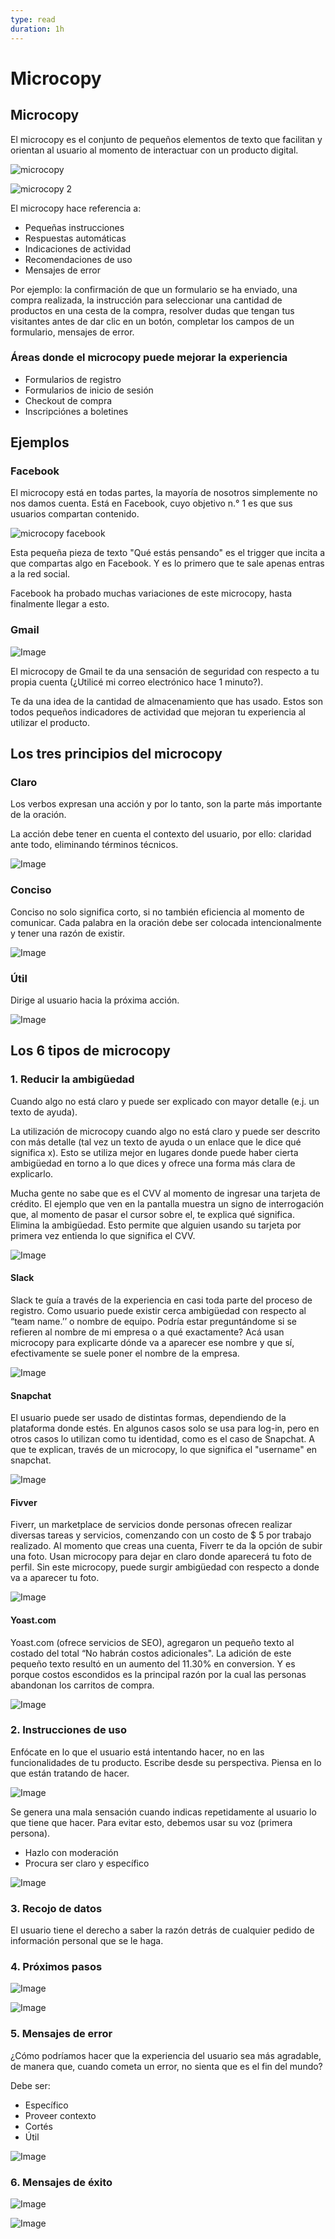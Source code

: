 ```yaml
---
type: read
duration: 1h
---
```


# Microcopy

## Microcopy

El microcopy es el conjunto de pequeños elementos de texto que facilitan y
orientan al usuario al momento de interactuar con un producto digital.

![microcopy](https://lh6.googleusercontent.com/kQI7xITZHzKBK-O389_mBGBnzu3Wx_2Om76HxnJMcBWRw74c6ebNJkej-JtwIS7eLBrCYhQ7XIJ5F-rgkK9vMiJyjlkgWQT9iNz6MDwqQpo1Vl-PjOevgh0KwNH9ShYb20C7uLuNOsA)

![microcopy 2](https://lh5.googleusercontent.com/C2shORkR8FnJPnni2Ajq5Yw8VNl_yfXbKWnCpF3hrAKRmH4b6cc_FrIextB19QDy_Q4hYF-5_swKFwGy9biJuCNfzvf810NlvRGJNJKcCLesX0MBECk5k2R2td8yn73zD6WuvfODf-U)

El microcopy hace referencia a:

- Pequeñas instrucciones
- Respuestas automáticas
- Indicaciones de actividad
- Recomendaciones de uso
- Mensajes de error

Por ejemplo: la confirmación de que un formulario se ha enviado, una compra
realizada, la instrucción para seleccionar una cantidad de productos en una
cesta de la compra, resolver dudas que tengan tus visitantes antes de dar clic
en un botón, completar los campos de un formulario, mensajes de error.

### Áreas donde el microcopy puede mejorar la experiencia

- Formularios de registro
- Formularios de inicio de sesión
- Checkout de compra
- Inscripciónes a boletines

## Ejemplos

### Facebook

El  microcopy está en todas partes, la mayoría de nosotros simplemente no nos
damos cuenta. Está en Facebook, cuyo objetivo n.° 1 es que sus usuarios
compartan contenido.

![microcopy facebook](https://lh3.googleusercontent.com/5RdoilxnZGtcjE4tJt3LWjDMl9rASF_px6j6DCod-mdtbl2Jqf_d4RJaZF6tyk22wl95XAle3JkoblYi5iPn_LYPck9V-RTJJx-5l1q9eo4OYszHsBjoJP50tLRVcw48qj2DjpjedIE)

Esta pequeña pieza de texto "Qué estás pensando" es el trigger que incita a que
compartas algo en Facebook. Y es lo primero que te sale apenas entras a la red
social.

Facebook ha probado muchas variaciones de este microcopy, hasta finalmente
llegar a esto.

### Gmail

![Image](https://lh4.googleusercontent.com/Y6888xaJFtFPKB15Tvfc1aj9PuzFWLM2qYcDguGMjIipPIwnofLfDC5cF5SlPjOrA45FmbTzsU10lqYmWPLNmC1rlqeNhi1eJsAMG44-8BouhNYkPFx1WnVGgxGtWHW_pXPPcyBSpCk)

El microcopy de Gmail te da una sensación de seguridad con respecto a tu propia
cuenta (¿Utilicé mi correo electrónico hace 1 minuto?).

Te da una idea de la cantidad de almacenamiento que has usado. Estos son todos
pequeños indicadores de actividad que mejoran tu experiencia al utilizar el
producto.

## Los tres principios del microcopy

### Claro

Los verbos expresan una acción y por lo tanto, son la parte más importante de la
oración.

La acción debe tener en cuenta el contexto del usuario, por ello: claridad ante
todo, eliminando términos técnicos.

![Image](https://lh3.googleusercontent.com/FMLQ7L3OEFhyKvF-13OSIc3acE0_YjGQRa6sTMRw9ZoejI-MoakubL3PPFaFHAwE7DJ1W8YI0omwZ22GcQWqZdXp6ESQho2MpKcqpkm4c2ALT-a69SwTQgjhW1XCGX9_vurZDIa1v0Q)

### Conciso

Conciso no solo significa corto, si no también eficiencia al momento de
comunicar. Cada palabra en la oración debe ser colocada intencionalmente y tener
una razón de existir.

![Image](https://lh3.googleusercontent.com/b0xqwy4GTGZRTZB6wdWXiOez0XML8z8lPHJM2bI_W9KwZIm7FngdqZg2DEQ8qpASNnyl-6KxDJ9RlhKOzw4u4CTxKJNQEG8_PyulHH0utUYbDIP5UQSx5hruEwjmc5HtmTeKBF0TiYQ)

### Útil

Dirige al usuario hacia la próxima acción.

![Image](https://lh6.googleusercontent.com/KyDmu2B-znXl3ufVzaVg2P1Y3xM_w55mpX--G8Gc_HTpT9ZSne4fe6MFQtilzlm7JT57Kkt3q1_eko6O2r6YB0L1B6uRka0-LwfDEb0mQ-GYrGVmmgowQDrQhCqvRYo6KVyKgw3Y-uM)

## Los 6 tipos de microcopy

### 1. Reducir la ambigüedad

Cuando algo no está claro y puede ser explicado con mayor detalle (e.j. un texto
de ayuda).

La utilización de microcopy cuando algo no está claro y puede ser descrito con
más detalle (tal vez un texto de ayuda o un enlace que le dice qué significa x).
Esto se utiliza mejor en lugares donde puede haber cierta ambigüedad en torno a
lo que dices y ofrece una forma más clara de explicarlo.

Mucha gente no sabe que es el CVV al momento de ingresar una tarjeta de crédito.
El ejemplo que ven en la pantalla muestra un signo de interrogación que, al
momento de pasar el cursor sobre el, te explica qué significa. Elimina la
ambigüedad. Esto permite que alguien usando su tarjeta por primera vez entienda
lo que significa el CVV.

![Image](https://lh6.googleusercontent.com/2epKuvTl25y0dTQJo9YaolU2G-N_7g_LlUi6PcnwJaalYP2yzDuplknPsRXNgytoz9TyLUHicrai_3H8WEeFvglsnlB3OEYahNyN_WLtmQP1hFmWb-ReSwy_dG-S1LxoIMJr8wef-QM)

#### Slack

Slack te guía a través de la experiencia en casi toda parte del proceso de
registro.  Como usuario puede existir cerca ambigüedad con respecto al “team
name.’’ o nombre de equipo. Podría estar preguntándome si se refieren al nombre
de mi empresa o a qué exactamente? Acá usan microcopy para explicarte dónde va a
aparecer ese nombre y que sí, efectivamente se suele poner el nombre de la
empresa.

![Image](https://lh4.googleusercontent.com/yRjnfgpBgUD8fNGlgAh2y8iLVAcQbb8lacMHcxHfcFz-n1K2lzFgNwFy25jeMJICDKQHjwqvGokpDxXGbn8SP2yRm-5ymwoliQvOP7sKx66vZPudsnlh6BgKOUWIT855P62HjT2v3Lw)

#### Snapchat

El usuario puede ser usado de distintas formas, dependiendo de la plataforma
donde estés. En algunos casos solo se usa para log-in, pero en otros casos lo
utilizan como tu identidad, como es el caso de Snapchat. A que te explican,
través de un microcopy, lo que significa el "username" en snapchat.

![Image](https://lh4.googleusercontent.com/J63u6BoFcQXTll9Cny4Ntz8K4SP-PgyWqr1A2pC2Db3XCJTwkggyVDMEXrBWiNUGe8qCg9FoQPvTVbUDtPfvo5vu4NfjalN51OYk8_Mtxx4JS9-vDM2CsplSaf5Tco1Yee1gCbDTFto)

#### Fivver

Fiverr, un marketplace de servicios donde personas ofrecen realizar diversas
tareas y servicios, comenzando con un costo de $ 5 por trabajo realizado. Al
momento que creas una cuenta, Fiverr te da la opción de subir una foto. Usan
microcopy para dejar en claro donde aparecerá tu foto de perfil. Sin este
microcopy, puede surgir ambigüedad con respecto a donde va a aparecer tu foto.

![Image](https://lh6.googleusercontent.com/1_zJn1NImR_7qmEytUciCCpGzoDRgc9LCOce91HPLXBetZrpbUEnwamvTAriInyzzCIX1CJaKDRTMfWX1YORwFmvthFjgHJxafgDGkVnoLwUKSGrdvpoCmkDqHJBMhds7ei55qUJO24)

#### Yoast.com

Yoast.com (ofrece servicios de SEO), agregaron un pequeño texto al costado del
total “No habrán costos adicionales". La adición de este pequeño texto resultó
en un aumento del 11.30% en conversion. Y es porque costos escondidos es la
principal razón por la cual las personas abandonan los carritos de compra.

![Image](https://lh5.googleusercontent.com/cb0aIp0CRIeeY5XhU8Y2Jy1WGmqcHT0umz-OFarJPxxDX4FwgAH-sBngYCB-l5SBRKTzOdORgkchJBdarDMJzR4nrOhmYca2lllAtGpRg3B9jMtjujzXETz0BK3WJcqeUgFqsbU0zRE)

### 2. Instrucciones de uso

Enfócate en lo que el usuario está intentando hacer, no en las funcionalidades
de tu producto. Escribe desde su perspectiva. Piensa en lo que están tratando de
hacer.

![Image](https://lh5.googleusercontent.com/6DAB6I4qkSfk5-OMnBrOuRoemW1fgmTJskUppOevbtxKOcjaXIgtsVoKtN-Cum5Al-7hd4OK7O6F9M1p0LfXXCdxiKwAcu7K7UHhHpnnujJk56U3qy55QlDJf_kusS7y_owFwMRd6Mg)

Se genera una mala sensación cuando indicas repetidamente al usuario lo que
tiene que hacer. Para evitar esto, debemos usar su voz (primera persona).

- Hazlo con moderación
- Procura ser claro y específico

![Image](https://lh3.googleusercontent.com/buVBGqitwUIIFM9GuiB94n2zzQXtA4DLxLIMnu39Dwn9nSOKunS8AJwKHGOkgwdCf-ycFECz_k8wbviam6kwdCdqdjbs-FzcwxcKVNfk_0iwUZ-IKvqcWHFFNhcLFHelQ2FfsRIwU9Y)

### 3. Recojo de datos

El usuario tiene el derecho a saber la razón detrás de cualquier pedido de
información personal que se le haga.

### 4. Próximos pasos

![Image](https://lh6.googleusercontent.com/dNNrTeE9LVY-mM_FjR-3dY0Fx8BgEuJBtMp7mVXaqq7p5hY2td_3UFGl5NymTbdg_21Iba9qQ9CSlcTAv8W-I-NjS7GxBVOVSoSjGmhLgGKuVhJXby_NcqcunZ-ssXkOGVX71a9Lado)

![Image](https://lh5.googleusercontent.com/lax10uBdop3Q22gquttKS60zdVrDjKVRyQbzEAGoDnVGegMAAGoovfd02T_hZm-JoMkp34eJVyMSOyxaoHHXAR5DnKiX-QP-6t0HeQwTurYRbseXlFfLDbKxkLrpch97uM2zxVD0dKs)

### 5. Mensajes de error

¿Cómo podríamos hacer que la experiencia del usuario sea más agradable, de
manera que, cuando cometa un error, no sienta que es el fin del mundo?

Debe ser:

- Específico
- Proveer contexto
- Cortés
- Útil

![Image](https://lh5.googleusercontent.com/REEim84apdohDMaLr3ffbMbCNtLRt66sfenJAc97GA5pPBq9iirsPut65slzXEXMs-YMLzKrmVrQvz7fn_8PchFXE7kLmGeauWOTL7OdExr3FmKk27BWfKDJw1HIRKngwZv0Ad7JNeg)

### 6. Mensajes de éxito

![Image](https://lh5.googleusercontent.com/REEim84apdohDMaLr3ffbMbCNtLRt66sfenJAc97GA5pPBq9iirsPut65slzXEXMs-YMLzKrmVrQvz7fn_8PchFXE7kLmGeauWOTL7OdExr3FmKk27BWfKDJw1HIRKngwZv0Ad7JNeg)

![Image](https://lh6.googleusercontent.com/xVarB5SjQp9onlchuNQdzKoNHBDDV7OPA5p7yETmoxOCVIOaIW9WBO70TX2X_U-mLWmqM3igAdDVbghsC7fEmhx0AYSS2wL-5UXGSrWfXPrXRq_cjzFIHwCcKs2lJgupoH83ci7p-Kg)
